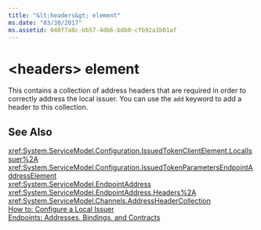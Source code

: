 ```yaml
---
title: "&lt;headers&gt; element"
ms.date: "03/30/2017"
ms.assetid: 040f7a8c-bb57-4db6-bdb0-cfb92a1b01af
---
```

# &lt;headers&gt; element
This contains a collection of address headers that are required in order to correctly address the local issuer. You can use the `add` keyword to add a header to this collection.  
  
## See Also  
 <xref:System.ServiceModel.Configuration.IssuedTokenClientElement.LocalIssuer%2A>  
 <xref:System.ServiceModel.Configuration.IssuedTokenParametersEndpointAddressElement>  
 <xref:System.ServiceModel.EndpointAddress>  
 <xref:System.ServiceModel.EndpointAddress.Headers%2A>  
 <xref:System.ServiceModel.Channels.AddressHeaderCollection>  
 [How to: Configure a Local Issuer](../../../../../docs/framework/wcf/feature-details/how-to-configure-a-local-issuer.md)  
 [Endpoints: Addresses, Bindings, and Contracts](../../../../../docs/framework/wcf/feature-details/endpoints-addresses-bindings-and-contracts.md)
